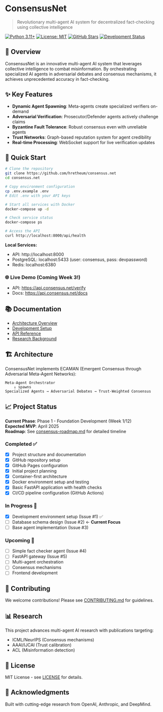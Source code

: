 # ConsensusNet

> Revolutionary multi-agent AI system for decentralized fact-checking using collective intelligence

[![Python 3.11+](https://img.shields.io/badge/python-3.11+-blue.svg)](https://www.python.org/downloads/)
[![License: MIT](https://img.shields.io/badge/License-MIT-yellow.svg)](https://opensource.org/licenses/MIT)
[![GitHub Stars](https://img.shields.io/github/stars/hretheum/consensus.net?style=social)](https://github.com/hretheum/consensus.net/stargazers)
[![Development Status](https://img.shields.io/badge/status-pre--alpha-red.svg)](https://github.com/hretheum/consensus.net/blob/main/consensus-roadmap.md)

## 🎯 Overview

ConsensusNet is an innovative multi-agent AI system that leverages collective intelligence to combat misinformation. By orchestrating specialized AI agents in adversarial debates and consensus mechanisms, it achieves unprecedented accuracy in fact-checking.

## ✨ Key Features

- **Dynamic Agent Spawning**: Meta-agents create specialized verifiers on-demand
- **Adversarial Verification**: Prosecutor/Defender agents actively challenge claims  
- **Byzantine Fault Tolerance**: Robust consensus even with unreliable agents
- **Trust Networks**: Graph-based reputation system for agent credibility
- **Real-time Processing**: WebSocket support for live verification updates

## 🚀 Quick Start

```bash
# Clone the repository
git clone https://github.com/hretheum/consensus.net
cd consensus.net

# Copy environment configuration
cp .env.example .env
# Edit .env with your API keys

# Start all services with Docker
docker-compose up -d

# Check service status
docker-compose ps

# Access the API
curl http://localhost:8000/api/health
```

**Local Services:**
- API: http://localhost:8000
- PostgreSQL: localhost:5433 (user: consensus, pass: devpassword)
- Redis: localhost:6380

### 🌐 Live Demo (Coming Week 3!)
- API: https://api.consensus.net/verify
- Docs: https://api.consensus.net/docs

## 📚 Documentation

- [Architecture Overview](docs/architecture/ARCHITECTURE_RECOMMENDATION.md)
- [Development Setup](docs/development/setup-guide.md)
- [API Reference](docs/api/api-design.md)
- [Research Background](docs/research/agent-architectures-research.md)

## 🏗️ Architecture

ConsensusNet implements ECAMAN (Emergent Consensus through Adversarial Meta-Agent Networks):

```
Meta-Agent Orchestrator
    ↓ spawns
Specialized Agents → Adversarial Debates → Trust-Weighted Consensus
```

## 📈 Project Status

**Current Phase**: Phase 1 - Foundation Development (Week 1/12)  
**Expected MVP**: April 2025  
**Roadmap**: See [consensus-roadmap.md](consensus-roadmap.md) for detailed timeline

### Completed ✅
- [x] Project structure and documentation
- [x] GitHub repository setup
- [x] GitHub Pages configuration
- [x] Initial project planning
- [x] Container-first architecture
- [x] Docker environment setup and testing
- [x] Basic FastAPI application with health checks
- [x] CI/CD pipeline configuration (GitHub Actions)

### In Progress 🚧
- [x] Development environment setup (Issue #1) ✅
- [ ] Database schema design (Issue #2) ← **Current Focus**
- [ ] Base agent implementation (Issue #3)

### Upcoming 📅
- [ ] Simple fact checker agent (Issue #4)
- [ ] FastAPI gateway (Issue #5)
- [ ] Multi-agent orchestration
- [ ] Consensus mechanisms
- [ ] Frontend development

## 🤝 Contributing

We welcome contributions! Please see [CONTRIBUTING.md](CONTRIBUTING.md) for guidelines.

## 📊 Research

This project advances multi-agent AI research with publications targeting:
- ICML/NeurIPS (Consensus mechanisms)
- AAAI/IJCAI (Trust calibration)
- ACL (Misinformation detection)

## 📜 License

MIT License - see [LICENSE](LICENSE) for details.

## 🙏 Acknowledgments

Built with cutting-edge research from OpenAI, Anthropic, and DeepMind.
